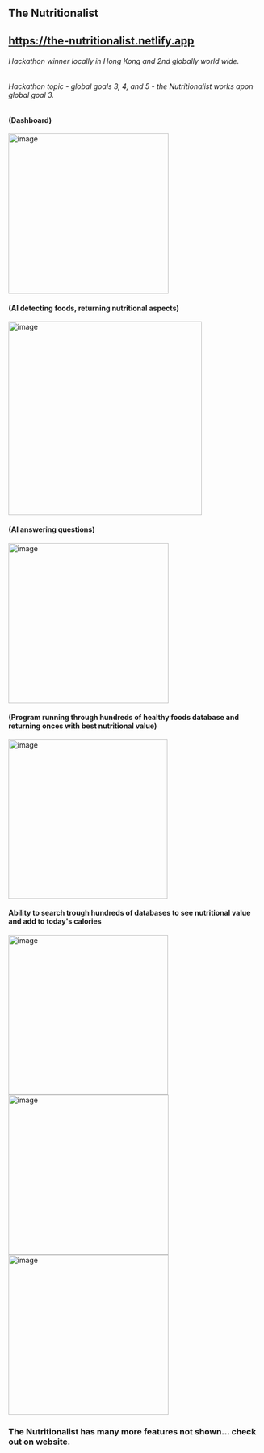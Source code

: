 ## The Nutritionalist


## https://the-nutritionalist.netlify.app

###### Hackathon winner locally in Hong Kong and 2nd globally world wide. 
###### Hackathon topic - global goals 3, 4, and 5 - the Nutritionalist works apon global goal 3.

#### (Dashboard)
<img width="317" alt="image" src="https://user-images.githubusercontent.com/109092388/178974310-3e7be711-5824-4089-90ec-8fec36afcdd5.png">

#### (AI detecting foods, returning nutritional aspects)
<img width="383" alt="image" src="https://user-images.githubusercontent.com/109092388/178975008-6eb93e58-a3fa-4cc0-882e-76a6f39ad95f.png">

#### (AI answering questions)
<img width="317" alt="image" src="https://user-images.githubusercontent.com/109092388/178975243-739e10ff-f45c-4e49-8890-a0b4ea6f47ab.png">

#### (Program running through hundreds of healthy foods database and returning onces with best nutritional value)
<img width="315" alt="image" src="https://user-images.githubusercontent.com/109092388/178975495-6779260c-ed89-4ef0-8379-f7c2c9508bd4.png">

#### Ability to search trough hundreds of databases to see nutritional value and add to today's calories
<img width="316" alt="image" src="https://user-images.githubusercontent.com/109092388/178975778-05151952-c055-4a90-8ea3-d15c59bda715.png">
<img width="317" alt="image" src="https://user-images.githubusercontent.com/109092388/178975851-d6e18908-9f29-493e-9c04-05829e941a18.png">
<img width="317" alt="image" src="https://user-images.githubusercontent.com/109092388/178975994-3d039fb9-8e9f-4945-a0b6-42435871e6bd.png">

### The Nutritionalist has many more features not shown... check out on website.
